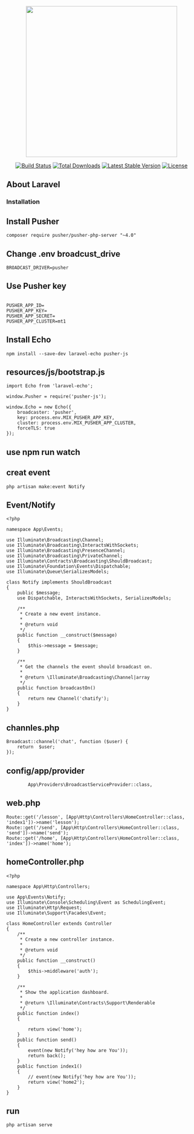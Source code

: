 <p align="center"><a href="https://laravel.com" target="_blank"><img src="https://raw.githubusercontent.com/laravel/art/master/logo-lockup/5%20SVG/2%20CMYK/1%20Full%20Color/laravel-logolockup-cmyk-red.svg" width="400"></a></p>

<p align="center">
<a href="https://travis-ci.org/laravel/framework"><img src="https://travis-ci.org/laravel/framework.svg" alt="Build Status"></a>
<a href="https://packagist.org/packages/laravel/framework"><img src="https://img.shields.io/packagist/dt/laravel/framework" alt="Total Downloads"></a>
<a href="https://packagist.org/packages/laravel/framework"><img src="https://img.shields.io/packagist/v/laravel/framework" alt="Latest Stable Version"></a>
<a href="https://packagist.org/packages/laravel/framework"><img src="https://img.shields.io/packagist/l/laravel/framework" alt="License"></a>
</p>

## About Laravel

### Installation

## Install Pusher

```
composer require pusher/pusher-php-server "~4.0"
```

## Change .env broadcust_drive

```
BROADCAST_DRIVER=pusher
```

## Use Pusher key

```

PUSHER_APP_ID=
PUSHER_APP_KEY=
PUSHER_APP_SECRET=
PUSHER_APP_CLUSTER=mt1

```

## Install Echo

```
npm install --save-dev laravel-echo pusher-js
```

## resources/js/bootstrap.js

```
import Echo from 'laravel-echo';

window.Pusher = require('pusher-js');

window.Echo = new Echo({
    broadcaster: 'pusher',
    key: process.env.MIX_PUSHER_APP_KEY,
    cluster: process.env.MIX_PUSHER_APP_CLUSTER,
    forceTLS: true
});

```

## use npm run watch

## creat event

```
php artisan make:event Notify
```

## Event/Notify

```
<?php

namespace App\Events;

use Illuminate\Broadcasting\Channel;
use Illuminate\Broadcasting\InteractsWithSockets;
use Illuminate\Broadcasting\PresenceChannel;
use Illuminate\Broadcasting\PrivateChannel;
use Illuminate\Contracts\Broadcasting\ShouldBroadcast;
use Illuminate\Foundation\Events\Dispatchable;
use Illuminate\Queue\SerializesModels;

class Notify implements ShouldBroadcast
{
    public $message;
    use Dispatchable, InteractsWithSockets, SerializesModels;

    /**
     * Create a new event instance.
     *
     * @return void
     */
    public function __construct($message)
    {
        $this->message = $message;
    }

    /**
     * Get the channels the event should broadcast on.
     *
     * @return \Illuminate\Broadcasting\Channel|array
     */
    public function broadcastOn()
    {
        return new Channel('chatify');
    }
}
```

## channles.php

```
Broadcast::channel('chat', function ($user) {
    return  $user;
});
```

## config/app/provider

```
        App\Providers\BroadcastServiceProvider::class,
```

## web.php

```
Route::get('/lesson', [App\Http\Controllers\HomeController::class, 'index1'])->name('lesson');
Route::get('/send', [App\Http\Controllers\HomeController::class, 'send'])->name('send');
Route::get('/home', [App\Http\Controllers\HomeController::class, 'index'])->name('home');
```

## homeController.php

```
<?php

namespace App\Http\Controllers;

use App\Events\Notify;
use Illuminate\Console\Scheduling\Event as SchedulingEvent;
use Illuminate\Http\Request;
use Illuminate\Support\Facades\Event;

class HomeController extends Controller
{
    /**
     * Create a new controller instance.
     *
     * @return void
     */
    public function __construct()
    {
        $this->middleware('auth');
    }

    /**
     * Show the application dashboard.
     *
     * @return \Illuminate\Contracts\Support\Renderable
     */
    public function index()
    {

        return view('home');
    }
    public function send()
    {
        event(new Notify('hey how are You'));
        return back();
    }
    public function index1()
    {
        // event(new Notify('hey how are You'));
        return view('home2');
    }
}
```

## run

```
php artisan serve
```
